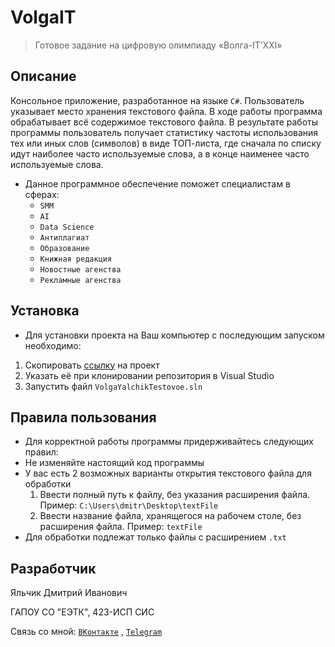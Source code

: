 # VolgaIT

> Готовое задание на цифровую олимпиаду «Волга-IT’XXI»
> 

## Описание

Консольное приложение, разработанное на языке ```C#```. Пользователь указывает место хранения текстового файла.
В ходе работы программа обрабатывает всё содержимое текстового файла. В результате работы программы пользователь получает статистику частоты использования
тех или иных слов (символов) в виде ТОП-листа, где сначала по списку идут наиболее часто используемые слова, а в конце наименее часто используемые слова.

* Данное программное обеспечение поможет специалистам в сферах:
  * ```SMM```
  * ```AI```
  * ```Data Science```
  * ```Антиплагиат```
  * ```Образование```
  * ```Книжная редакция```
  * ```Новостные агенства```
  * ```Рекламные агенства```

## Установка

* Для установки проекта на Ваш компьютер с последующим запуском необходимо:
 1. Скопировать [ссылку](https://github.com/DerRofocale/VolgaYalchikTestovoe.git) на проект
 1. Указать её при клонировании репозитория в Visual Studio
 1. Запустить файл ``` VolgaYalchikTestovoe.sln ```
 
## Правила пользования

* Для корректной работы программы придерживайтесь следующих правил:
* Не изменяйте настоящий код программы
* У вас есть 2 возможных варианты открытия текстового файла для обработки
  1. Ввести полный путь к файлу, без указания расширения файла.
  Пример: ``` C:\Users\dmitr\Desktop\textFile ```
  1. Ввести название файла, хранящегося на рабочем столе, без расширения файла.
  Пример: ``` textFile ```
* Для обработки подлежат только файлы с расширением ``` .txt ```

## Разработчик
Яльчик Дмитрий Иванович

ГАПОУ СО "ЕЭТК", 423-ИСП СИС


Связь со мной: 
[```ВКонтакте```](https://vk.com/yalchik.official)
,
[```Telegram```](https://t.me/daramzi)
